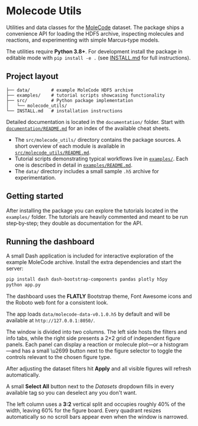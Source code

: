 # Molecode Utils

Utilities and data classes for the [MoleCode](https://example.com) dataset. The
package ships a convenience API for loading the HDF5 archive, inspecting
molecules and reactions, and experimenting with simple Marcus‑type models.

The utilities require **Python&nbsp;3.8+**. For development install the package
in editable mode with `pip install -e .` (see [INSTALL.md](INSTALL.md) for full
instructions).

## Project layout

```
├── data/        # example MoleCode HDF5 archive
├── examples/    # tutorial scripts showcasing functionality
├── src/         # Python package implementation
│   └── molecode_utils/
└── INSTALL.md   # installation instructions
```

Detailed documentation is located in the `documentation/` folder. Start with
[`documentation/README.md`](documentation/README.md) for an index of the
available cheat sheets.

- The `src/molecode_utils/` directory contains the package sources. A short overview of each module is available in [`src/molecode_utils/README.md`](src/molecode_utils/README.md).
- Tutorial scripts demonstrating typical workflows live in [`examples/`](examples/). Each one is described in detail in [`examples/README.md`](examples/README.md).
- The `data/` directory includes a small sample `.h5` archive for experimentation.

## Getting started

After installing the package you can explore the tutorials located in the `examples/` folder.
The tutorials are heavily commented and meant to be run step‑by‑step; they double as documentation for the API.


## Running the dashboard

A small Dash application is included for interactive exploration of the example
MoleCode archive. Install the extra dependencies and start the server:

```bash
pip install dash dash-bootstrap-components pandas plotly h5py
python app.py
```

The dashboard uses the **FLATLY** Bootstrap theme, Font Awesome icons and the
Roboto web font for a consistent look.

The app loads `data/molecode-data-v0.1.0.h5` by default and will be available at
`http://127.0.0.1:8050/`.

The window is divided into two columns. The left side hosts the filters and
info tabs, while the right side presents a 2×2 grid of independent figure
panels. Each panel can display a reaction or molecule plot—or a histogram—and
has a small \u2699 button next to the figure selector to toggle the controls
relevant to the chosen figure type.

After adjusting the dataset filters hit **Apply** and all visible figures will
refresh automatically.

A small **Select All** button next to the *Datasets* dropdown fills in every
available tag so you can deselect any you don't want.

The left column uses a **3:2** vertical split and occupies roughly 40% of the
width, leaving 60% for the figure board. Every quadrant resizes automatically so
no scroll bars appear even when the window is narrowed.
